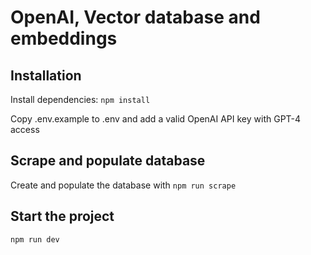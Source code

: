 # OpenAI, Vector database and embeddings

## Installation
Install dependencies: `npm install`

Copy .env.example to .env and add a valid OpenAI API key with GPT-4 access

## Scrape and populate database
Create and populate the database with `npm run scrape`

## Start the project
`npm run dev`